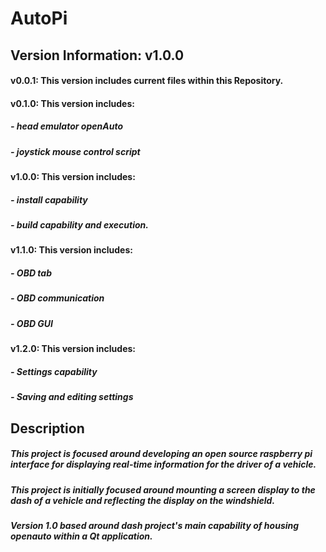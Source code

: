# AutoPi
## Version Information: v1.0.0
####   v0.0.1:    This version includes current files within this Repository.
####   v0.1.0:    This version includes:
#####               - head emulator openAuto
#####               - joystick mouse control script
####   v1.0.0:    This version includes:
#####               - install capability
#####               - build capability and execution.
####   v1.1.0:    This version includes:
#####		    - OBD tab
#####		    - OBD communication
#####		    - OBD GUI
####   v1.2.0:    This version includes:
#####	            - Settings capability
#####		    - Saving and editing settings
## Description
##### This project is focused around developing an open source raspberry pi interface for displaying real-time information for the driver of a vehicle.
##### This project is initially focused around mounting a screen display to the dash of a vehicle and reflecting the display on the windshield.
##### Version 1.0 based around dash project's main capability of housing openauto within a Qt application.
